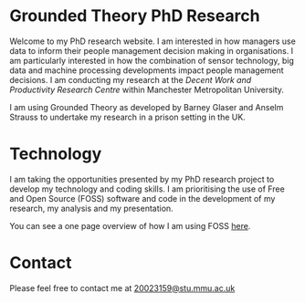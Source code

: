 # Grounded Theory PhD Research

Welcome to my PhD research website. I am interested in how managers use data to inform their people management decision making in organisations. I am particularly interested in how the combination of sensor technology, big data and machine processing developments impact people management decisions. I am conducting my research at the *Decent Work and Productivity Research Centre* within Manchester Metropolitan University.

I am using Grounded Theory as developed by Barney Glaser and Anselm Strauss to undertake my research in a prison setting in the UK. 

# Technology

I am taking the opportunities presented by my PhD research project to develop my technology and coding skills. I am prioritising the use of Free and Open Source (FOSS) software and code in the development of my research, my analysis and my presentation.

You can see a one page overview of how I am using FOSS [here](my_academic_workflow.pdf).

# Contact

Please feel free to contact me at [20023159@stu.mmu.ac.uk](mailto:20023159@stu.mmu.ac.uk)

